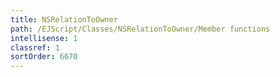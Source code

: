 ```yaml
---
title: NSRelationToOwner
path: /EJScript/Classes/NSRelationToOwner/Member functions
intellisense: 1
classref: 1
sortOrder: 6670
---
```






